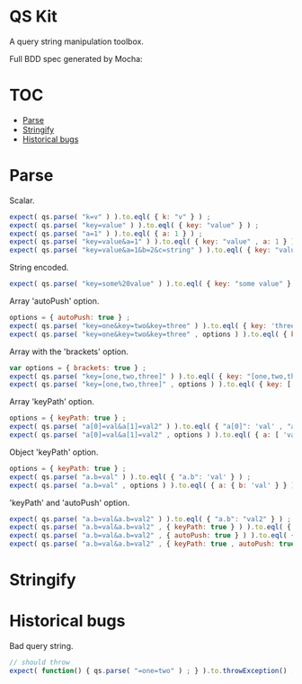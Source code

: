 

# QS Kit

A query string manipulation toolbox.



Full BDD spec generated by Mocha:


# TOC
   - [Parse](#parse)
   - [Stringify](#stringify)
   - [Historical bugs](#historical-bugs)
<a name=""></a>
 
<a name="parse"></a>
# Parse
Scalar.

```js
expect( qs.parse( "k=v" ) ).to.eql( { k: "v" } ) ;
expect( qs.parse( "key=value" ) ).to.eql( { key: "value" } ) ;
expect( qs.parse( "a=1" ) ).to.eql( { a: 1 } ) ;
expect( qs.parse( "key=value&a=1" ) ).to.eql( { key: "value" , a: 1 } ) ;
expect( qs.parse( "key=value&a=1&b=2&c=string" ) ).to.eql( { key: "value" , a: 1 , b: 2 , c: "string" } ) ;
```

String encoded.

```js
expect( qs.parse( "key=some%20value" ) ).to.eql( { key: "some value" } ) ;
```

Array 'autoPush' option.

```js
options = { autoPush: true } ;
expect( qs.parse( "key=one&key=two&key=three" ) ).to.eql( { key: 'three' } ) ;
expect( qs.parse( "key=one&key=two&key=three" , options ) ).to.eql( { key: [ 'one' , 'two' , 'three' ] } ) ;
```

Array with the 'brackets' option.

```js
var options = { brackets: true } ;
expect( qs.parse( "key=[one,two,three]" ) ).to.eql( { key: "[one,two,three]" } ) ;
expect( qs.parse( "key=[one,two,three]" , options ) ).to.eql( { key: [ 'one' , 'two' , 'three' ] } ) ;
```

Array 'keyPath' option.

```js
options = { keyPath: true } ;
expect( qs.parse( "a[0]=val&a[1]=val2" ) ).to.eql( { "a[0]": 'val' , "a[1]": 'val2' } ) ;
expect( qs.parse( "a[0]=val&a[1]=val2" , options ) ).to.eql( { a: [ 'val' , 'val2' ] } ) ;
```

Object 'keyPath' option.

```js
options = { keyPath: true } ;
expect( qs.parse( "a.b=val" ) ).to.eql( { "a.b": 'val' } ) ;
expect( qs.parse( "a.b=val" , options ) ).to.eql( { a: { b: 'val' } } ) ;
```

'keyPath' and 'autoPush' option.

```js
expect( qs.parse( "a.b=val&a.b=val2" ) ).to.eql( { "a.b": "val2" } ) ;
expect( qs.parse( "a.b=val&a.b=val2" , { keyPath: true } ) ).to.eql( { a: { b: "val2" } } ) ;
expect( qs.parse( "a.b=val&a.b=val2" , { autoPush: true } ) ).to.eql( { "a.b": [ "val" , "val2" ] } ) ;
expect( qs.parse( "a.b=val&a.b=val2" , { keyPath: true , autoPush: true } ) ).to.eql( { a: { b: [ "val" , "val2" ] } } ) ;
```

<a name="stringify"></a>
# Stringify
<a name="historical-bugs"></a>
# Historical bugs
Bad query string.

```js
// should throw
expect( function() { qs.parse( "=one=two" ) ; } ).to.throwException() ;
```

